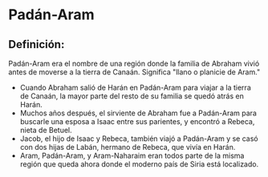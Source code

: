 # Padán-Aram

## Definición: 

Padán-Aram era el nombre de una región donde la familia de Abraham vivió antes de moverse a la tierra de Canaán. Significa "llano o planicie de Aram."

* Cuando Abraham salió de Harán en Padán-Aram para viajar a la tierra de Canaán, la mayor parte del resto de su familia se quedó atrás en Harán.
* Muchos años después, el sirviente de Abraham fue a Padán-Aram para buscarle una esposa a Isaac entre sus parientes, y encontró a Rebeca, nieta de Betuel.
* Jacob, el hijo de Isaac y Rebeca, también viajó a Padán-Aram y se casó con dos hijas de Labán, hermano de Rebeca, que vivía en Harán.
* Aram, Padán-Aram, y Aram-Naharaim eran todos parte de la misma región  que queda ahora donde el moderno país de Siria está localizado.

